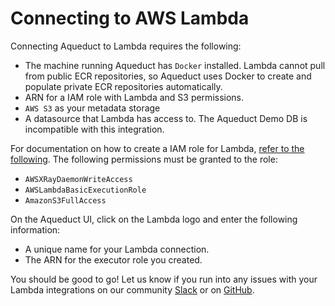 # Connecting to AWS Lambda

Connecting Aqueduct to Lambda requires the following:
* The machine running Aqueduct has `Docker` installed. Lambda cannot pull from public ECR repositories, so Aqueduct uses Docker to create and populate private ECR repositories automatically.
* ARN for a IAM role with Lambda and S3 permissions.
* `AWS S3` as your metadata storage 
*  A datasource that Lambda has access to. The Aqueduct Demo DB is incompatible with this integration.

For documentation on how to create a IAM role for Lambda, [refer to the following](https://docs.aws.amazon.com/lambda/latest/dg/lambda-intro-execution-role.html#permissions-executionrole-console). The following permissions must be granted to the role:
* `AWSXRayDaemonWriteAccess`
* `AWSLambdaBasicExecutionRole`
* `AmazonS3FullAccess`

On the Aqueduct UI, click on the Lambda logo and enter the following information:

* A unique name for your Lambda connection.
* The ARN for the executor role you created.

You should be good to go! Let us know if you run into any issues with your Lambda integrations on our community [Slack](https://slack.aqueducthq.com) or on [GitHub](https://github.com/aqueducthq/aqueduct/issues/new).

